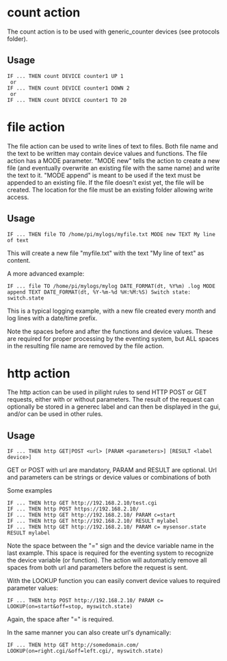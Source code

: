 # count action
The count action is to be used with generic_counter devices (see protocols folder).

## Usage
```
IF ... THEN count DEVICE counter1 UP 1
 or
IF ... THEN count DEVICE counter1 DOWN 2
 or
IF ... THEN count DEVICE counter1 TO 20
```
# file action
The file action can be used to write lines of text to files. 
Both file name and the text to be written may contain device values and functions. 
The file action has a MODE parameter. "MODE new" tells the action to create a new file (and eventually overwrite an existing file with the same name) and write the text to it. "MODE append" is meant to be used if the text must be appended to an existing file. If the  file doesn't exist yet, the file will be created. The location for the file must be an existing folder allowing write access.

## Usage
```
IF ... THEN file TO /home/pi/mylogs/myfile.txt MODE new TEXT My line of text
```
This will create a new file "myfile.txt" with the text "My line of text" as content.

A more advanced example:
```
IF ... file TO /home/pi/mylogs/mylog DATE_FORMAT(dt, %Y%m) .log MODE append TEXT DATE_FORMAT(dt, %Y-%m-%d %H:%M:%S) Switch state: switch.state
```
This is a typical logging example, with a new file created every month and log lines with a date/time prefix.

Note the spaces before and after the functions and device values. These are required for proper processing by the eventing system, but ALL spaces in the resulting file name are removed by the file action.

# http action
The http action can be used in pilight rules to send HTTP POST or GET requests, either with or without parameters. The result of the request can optionally be stored in a generec label and can then be displayed in the gui, and/or can be used in other rules.

## Usage
```
IF ... THEN http GET|POST <url> [PARAM <parameters>] [RESULT <label device>]
```
GET or POST  with url are mandatory, PARAM and RESULT are optional.
Url and parameters can be strings or device values or combinations of both

Some examples

```
IF ... THEN http GET http://192.168.2.10/test.cgi
IF ... THEN http POST https://192.168.2.10/
IF ... THEN http GET http://192.168.2.10/ PARAM c=start
IF ... THEN http GET http://192.168.2.10/ RESULT mylabel
IF ... THEN http GET http://192.168.2.10/ PARAM c= mysensor.state RESULT mylabel
```
Note the space between the "=" sign and the device variable name in the last example. This space is required for the eventing system to recognize the device variable (or function). 
The action will automaticly remove all spaces from both url and parameters before the request is sent.

With the LOOKUP function you can easily convert device values to required parameter values:
````
IF ... THEN http POST http://192.168.2.10/ PARAM c= LOOKUP(on=start&off=stop, myswitch.state)
````
Again, the space after "=" is required.

In the same manner you can also create url's dynamically:
```
IF ... THEN http GET http://somedomain.com/ LOOKUP(on=right.cgi/&off=left.cgi/, myswitch.state)
```


